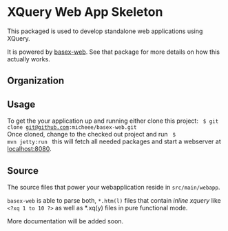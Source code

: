 XQuery Web App Skeleton
=======================

This packaged is used to develop standalone web applications using XQuery.

It is powered by [basex-web](https://github.com/micheee/basex-web). See that package for more details on how this actually works.

Organization
------------

Usage
-----
To get the your application up and running 
either clone this project:
<code>
$ git clone git@github.com:micheee/basex-web.git
</code> 
Once cloned, change to the checked out project and run
<code>
$ mvn jetty:run
</code>
this will fetch all needed packages and start a webserver at [localhost:8080](http://localhost:8080 "Inline XQuery in your Browser").



Source
------

The source files that power your webapplication reside in `src/main/webapp`. 


`basex-web` is able to parse both, `*.htm(l)` files that contain *inline xquery* like  `<?xq 1 to 10 ?>` 
as well as *.xq(y) files in pure functional mode.

More documentation will be added soon.